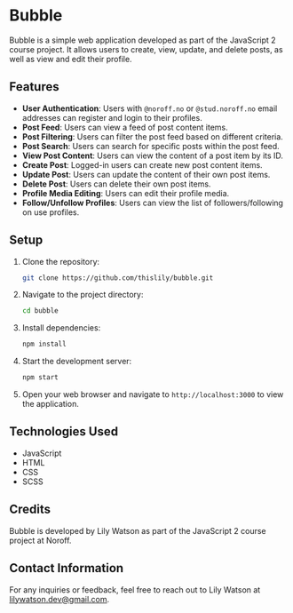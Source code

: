 # Bubble

Bubble is a simple web application developed as part of the JavaScript 2 course project. It allows users to create, view, update, and delete posts, as well as view and edit their profile.

## Features

- **User Authentication**: Users with `@noroff.no` or `@stud.noroff.no` email addresses can register and login to their profiles.
- **Post Feed**: Users can view a feed of post content items.
- **Post Filtering**: Users can filter the post feed based on different criteria.
- **Post Search**: Users can search for specific posts within the post feed.
- **View Post Content**: Users can view the content of a post item by its ID.
- **Create Post**: Logged-in users can create new post content items.
- **Update Post**: Users can update the content of their own post items.
- **Delete Post**: Users can delete their own post items.
- **Profile Media Editing**: Users can edit their profile media.
- **Follow/Unfollow Profiles**: Users can view the list of followers/following on use profiles.

## Setup

1. Clone the repository:

   ```bash
   git clone https://github.com/thislily/bubble.git
   ```

2. Navigate to the project directory:

   ```bash
   cd bubble
   ```

3. Install dependencies:

   ```bash
   npm install
   ```

4. Start the development server:

   ```bash
   npm start
   ```

5. Open your web browser and navigate to `http://localhost:3000` to view the application.

## Technologies Used

- JavaScript
- HTML
- CSS
- SCSS

## Credits

Bubble is developed by Lily Watson as part of the JavaScript 2 course project at Noroff.

## Contact Information
For any inquiries or feedback, feel free to reach out to Lily Watson at lilywatson.dev@gmail.com.
